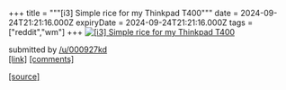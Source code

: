 +++
title = """[i3] Simple rice for my Thinkpad T400"""
date = 2024-09-24T21:21:16.000Z
expiryDate = 2024-09-24T21:21:16.000Z
tags = ["reddit","wm"]
+++
[![[i3] Simple rice for my Thinkpad T400](https://b.thumbs.redditmedia.com/3Z5ylg2P390P9qidDE4nCw8fWyelszS-B76ZiP6xaZw.jpg "[i3] Simple rice for my Thinkpad T400")](https://www.reddit.com/r/unixporn/comments/1fonr86/i3_simple_rice_for_my_thinkpad_t400/)

submitted by [/u/000927kd](https://www.reddit.com/user/000927kd)  
[\[link\]](https://www.reddit.com/gallery/1fonr86) [\[comments\]](https://www.reddit.com/r/unixporn/comments/1fonr86/i3_simple_rice_for_my_thinkpad_t400/)

[[source]](https://www.reddit.com/r/unixporn/comments/1fonr86/i3_simple_rice_for_my_thinkpad_t400/)
